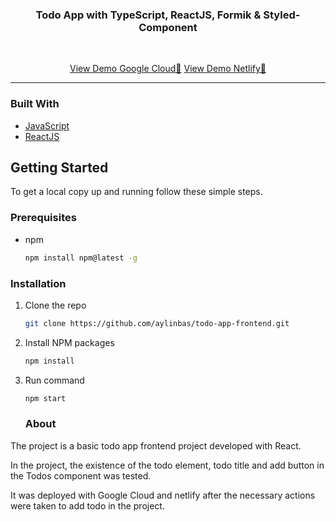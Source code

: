 <p align="center">
    <h3 align="center">Todo App with TypeScript, ReactJS, Formik & Styled-Component</h3>
    <br />
        <p align="center">
        <a href="https://todo-app-frontend-335117.uc.r.appspot.com/">View Demo Google Cloud🚀</a>
        <a href="https://keen-sinoussi-97dcfa.netlify.app/">View Demo Netlify🚀</a>
    </p>
</p>


<hr>

### Built With
- [JavaScript](https://www.javascript.com/)
- [ReactJS](https://reactjs.org/)

<!-- GETTING STARTED -->

## Getting Started

To get a local copy up and running follow these simple steps.

### Prerequisites

- npm
  ```sh
  npm install npm@latest -g
  ```
### Installation

1. Clone the repo
   ```sh
   git clone https://github.com/aylinbas/todo-app-frontend.git
   ```
2. Install NPM packages
   ```sh
   npm install
   ```
3. Run command

   ```sh
   npm start
   ```
   
   ### About
   
The project is a basic todo app frontend project developed with React.

In the project, the existence of the todo element, todo title and add button in the Todos component was tested.

It was deployed with Google Cloud and netlify after the necessary actions were taken to add todo in the project.
